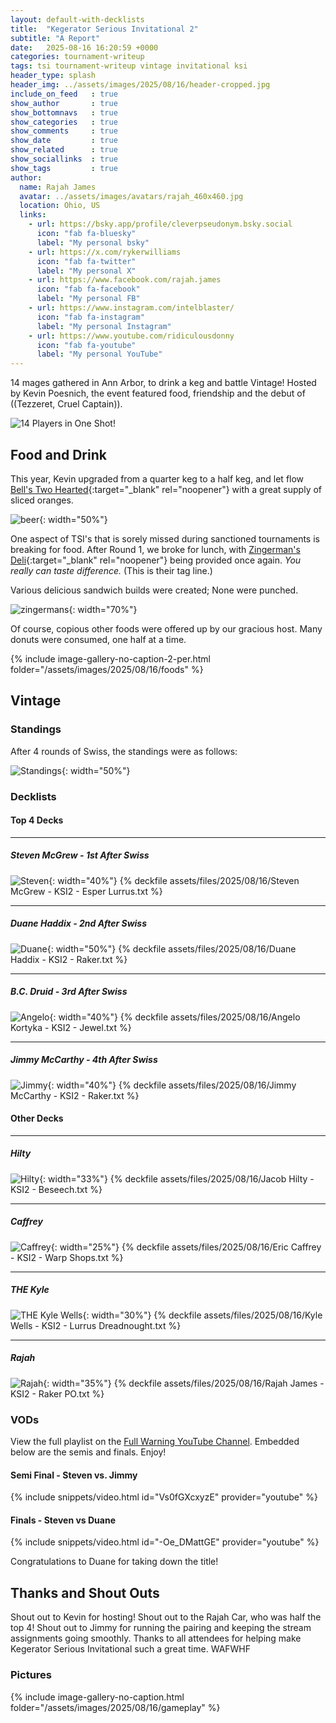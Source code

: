 ```yaml
---
layout: default-with-decklists
title:  "Kegerator Serious Invitational 2"
subtitle: "A Report"
date:   2025-08-16 16:20:59 +0000
categories: tournament-writeup
tags: tsi tournament-writeup vintage invitational ksi
header_type: splash
header_img: ../assets/images/2025/08/16/header-cropped.jpg
include_on_feed   : true
show_author       : true
show_bottomnavs   : true
show_categories   : true
show_comments     : true
show_date         : true
show_related      : true
show_sociallinks  : true
show_tags         : true
author:
  name: Rajah James
  avatar: ../assets/images/avatars/rajah_460x460.jpg
  location: Ohio, US
  links:
    - url: https://bsky.app/profile/cleverpseudonym.bsky.social
      icon: "fab fa-bluesky"
      label: "My personal bsky"
    - url: https://x.com/rykerwilliams
      icon: "fab fa-twitter"
      label: "My personal X"
    - url: https://www.facebook.com/rajah.james
      icon: "fab fa-facebook"
      label: "My personal FB"
    - url: https://www.instagram.com/intelblaster/
      icon: "fab fa-instagram"
      label: "My personal Instagram"
    - url: https://www.youtube.com/ridiculousdonny
      icon: "fab fa-youtube"
      label: "My personal YouTube"
---
```


14 mages gathered in Ann Arbor, to drink a keg and battle Vintage! Hosted by Kevin Poesnich, the event featured food, friendship and the debut of ((Tezzeret, Cruel Captain)).

![14 Players in One Shot!](../assets/images/2025/08/16/KSI2/DSC_5281-grouppic.jpg)

## Food and Drink

This year, Kevin upgraded from a quarter keg to a half keg, and let flow [Bell's Two Hearted](https://bellsbeer.com/beers/two-hearted-ale/){:target="_blank" rel="noopener"} with a great supply of sliced oranges.

![beer](../assets/images/2025/08/16/IMG_0509-beer.jpg){: width="50%"}

One aspect of TSI's that is sorely missed during sanctioned tournaments is breaking for food. After Round 1, we broke for lunch, with [Zingerman's Deli](https://www.zingermansdeli.com/){:target="_blank" rel="noopener"} being provided once again. *You really can taste difference.* (This is their tag line.) 

Various delicious sandwich builds were created; None were punched.

![zingermans](../assets/images/2025/08/16/IMG_0497-zingermans.jpg){: width="70%"}

Of course, copious other foods were offered up by our gracious host. Many donuts were consumed, one half at a time.

{% include image-gallery-no-caption-2-per.html folder="/assets/images/2025/08/16/foods" %}

## Vintage

### Standings

After 4 rounds of Swiss, the standings were as follows:

![Standings](../assets/images/2025/08/16/standings.jpg){: width="50%"}

### Decklists

#### Top 4 Decks

----

##### *Steven McGrew* - 1st After Swiss

![Steven](../assets/images/2025/08/16/IMG_0535-steven.jpg){: width="40%"}
{% deckfile assets/files/2025/08/16/Steven McGrew - KSI2 - Esper Lurrus.txt %}

----

##### *Duane Haddix* - 2nd After Swiss

![Duane](../assets/images/2025/08/16/KSI2/DSC_5315-duane.jpg){: width="50%"}
{% deckfile assets/files/2025/08/16/Duane Haddix - KSI2 - Raker.txt %}

----

##### *B.C. Druid* - 3rd After Swiss

![Angelo](../assets/images/2025/08/16/KSI2/DSC_5360-angelo.jpg){: width="40%"}
{% deckfile assets/files/2025/08/16/Angelo Kortyka - KSI2 - Jewel.txt %}

----

##### *Jimmy McCarthy* - 4th After Swiss

![Jimmy](../assets/images/2025/08/16/IMG_0539-jimmy.jpg){: width="40%"}
{% deckfile assets/files/2025/08/16/Jimmy McCarthy - KSI2 - Raker.txt %}

#### Other Decks

----

##### Hilty

![Hilty](../assets/images/2025/08/16/KSI2/DSC_5373-hilty.jpg){: width="33%"}
{% deckfile assets/files/2025/08/16/Jacob Hilty - KSI2 - Beseech.txt %}

----

##### Caffrey

![Caffrey](../assets/images/2025/08/16/KSI2/DSC_5316-eric.jpg){: width="25%"}
{% deckfile assets/files/2025/08/16/Eric Caffrey - KSI2 - Warp Shops.txt %}

----

##### THE Kyle

![THE Kyle Wells](../assets/images/2025/08/16/KSI2/DSC_5375-kyle.jpg){: width="30%"}
{% deckfile assets/files/2025/08/16/Kyle Wells - KSI2 - Lurrus Dreadnought.txt %}

----

##### Rajah

![Rajah](../assets/images/2025/08/16/KSI2/DSC_5312-rajah.jpg){: width="35%"}
{% deckfile assets/files/2025/08/16/Rajah James - KSI2 - Raker PO.txt %}

### VODs

View the full playlist on the [Full Warning YouTube Channel](https://youtube.com/playlist?list=PL7mT2eVHGBPGTKMon1-LCdFEuZOK7WlJ_&si=IMgatc6uy7DSce_g). Embedded below are the semis and finals. Enjoy!

#### Semi Final - Steven vs. Jimmy

{% include snippets/video.html id="Vs0fGXcxyzE" provider="youtube" %}

#### Finals - Steven vs Duane

{% include snippets/video.html id="-Oe_DMattGE" provider="youtube" %}

Congratulations to Duane for taking down the title!

## Thanks and Shout Outs

Shout out to Kevin for hosting! Shout out to the Rajah Car, who was half the top 4! Shout out to Jimmy for running the pairing and keeping the stream assignments going smoothly. Thanks to all attendees for helping make Kegerator Serious Invitational such a great time. WAFWHF

### Pictures

{% include image-gallery-no-caption.html folder="/assets/images/2025/08/16/gameplay" %}
